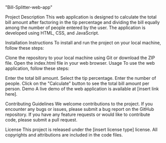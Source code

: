 "Bill-Splitter-web-app"

Project Description
This web application is designed to calculate the total bill amount after factoring in the tip percentage and dividing the bill equally among the number of people entered by the user. The application is developed using HTML, CSS, and JavaScript.

Installation Instructions
To install and run the project on your local machine, follow these steps:

Clone the repository to your local machine using Git or download the ZIP file.
Open the index.html file in your web browser.
Usage
To use the web application, follow these steps:

Enter the total bill amount.
Select the tip percentage.
Enter the number of people.
Click on the "Calculate" button to see the total bill amount per person.
Demo
A live demo of the web application is available at [insert link here].

Contributing Guidelines
We welcome contributions to the project. If you encounter any bugs or issues, please submit a bug report on the GitHub repository. If you have any feature requests or would like to contribute code, please submit a pull request.

License
This project is released under the [insert license type] license. All copyrights and attributions are included in the code files.
